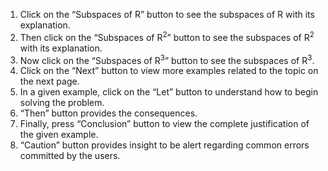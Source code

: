 1.	Click on the “Subspaces of R” button to see the subspaces of R with its explanation.
2.	Then click on the “Subspaces of R<sup>2</sup>” button to see the subspaces of R<sup>2</sup> with its explanation.
3.	Now click on the “Subspaces of R<sup>3</sup>” button to see the subspaces of R<sup>3</sup>.
4.  Click on the “Next” button to view more examples related to the topic on the next page.
5.  In a given example, click on the “Let” button to understand how to begin solving the problem.
6.  “Then” button provides the consequences.
7.  Finally, press “Conclusion” button to view the complete justification of the given example.
8.  “Caution” button provides insight to be alert regarding common errors committed by the users.
